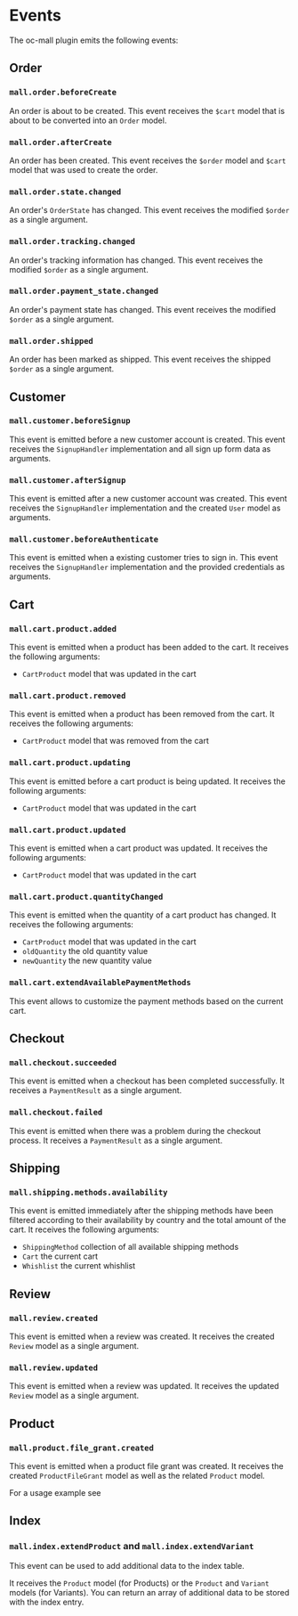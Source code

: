 # Events

The oc-mall plugin emits the following events:

## Order

### `mall.order.beforeCreate`

An order is about to be created. This event receives the `$cart` model that is about to be converted into an `Order` model.

### `mall.order.afterCreate`

An order has been created. This event receives the `$order` model and `$cart` model that was used to create the order.

### `mall.order.state.changed`

An order's `OrderState` has changed. This event receives the modified `$order` as a single argument.

### `mall.order.tracking.changed`

An order's tracking information has changed. This event receives the modified `$order` as a single argument.

### `mall.order.payment_state.changed`

An order's payment state has changed. This event receives the modified `$order` as a single argument.

### `mall.order.shipped`

An order has been marked as shipped. This event receives the shipped `$order` as a single argument.

## Customer

### `mall.customer.beforeSignup`

This event is emitted before a new customer account is created. This event receives the `SignupHandler` implementation
and all sign up form data as arguments.

### `mall.customer.afterSignup`

This event is emitted after a new customer account was created. This event receives the `SignupHandler` implementation
and the created `User` model as arguments.

### `mall.customer.beforeAuthenticate`

This event is emitted when a existing customer tries to sign in. This event receives the `SignupHandler`
implementation and the provided credentials as arguments.

## Cart

### `mall.cart.product.added`

This event is emitted when a product has been added to the cart. It receives the following arguments:

- `CartProduct` model that was updated in the cart

### `mall.cart.product.removed`

This event is emitted when a product has been removed from the cart. It receives the following arguments:

- `CartProduct` model that was removed from the cart

### `mall.cart.product.updating`

This event is emitted before a cart product is being updated. It receives the following arguments:

- `CartProduct` model that was updated in the cart

### `mall.cart.product.updated`

This event is emitted when a cart product was updated. It receives the following arguments:

- `CartProduct` model that was updated in the cart

### `mall.cart.product.quantityChanged`

This event is emitted when the quantity of a cart product has changed. It receives the following arguments:

- `CartProduct` model that was updated in the cart
- `oldQuantity` the old quantity value
- `newQuantity` the new quantity value

### `mall.cart.extendAvailablePaymentMethods`

This event allows to customize the payment methods based on the current cart.

## Checkout

### `mall.checkout.succeeded`

This event is emitted when a checkout has been completed successfully. It receives a `PaymentResult` as a single
argument.

### `mall.checkout.failed`

This event is emitted when there was a problem during the checkout process. It receives a `PaymentResult` as a single
argument.

## Shipping

### `mall.shipping.methods.availability`

This event is emitted immediately after the shipping methods have been filtered according to their availability by country and the total amount of the cart. It receives the following arguments:

- `ShippingMethod` collection of all available shipping methods
- `Cart` the current cart
- `Whishlist` the current whishlist

## Review

### `mall.review.created`

This event is emitted when a review was created. It receives the created `Review` model as a single
argument.

### `mall.review.updated`

This event is emitted when a review was updated. It receives the updated `Review` model as a single
argument.

## Product

### `mall.product.file_grant.created`

This event is emitted when a product file grant was created. It receives the created `ProductFileGrant` model as
well as the related `Product` model.

For a usage example see

## Index

### `mall.index.extendProduct` and `mall.index.extendVariant`

This event can be used to add additional data to the index table.

It receives the `Product` model (for Products) or the `Product` and `Variant` models (for Variants). You can return an array of additional data to be stored with the index entry.
